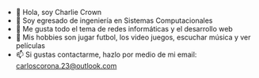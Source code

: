 - 👋 Hola, soy Charlie Crown
- 👀 Soy egresado de ingeniería en Sistemas Computacionales  
- 🌱 Me gusta todo el tema de redes informáticas y el desarrollo web
- 💞️ Mis hobbies son jugar futbol, los video juegos, escuchar música y ver películas
- 📫 Si gustas contactarme, hazlo por medio de mi email: carloscorona.23@outlook.com

<!---
CharlieCrown/CharlieCrown is a ✨ special ✨ repository because its `README.md` (this file) appears on your GitHub profile.
You can click the Preview link to take a look at your changes.
--->
